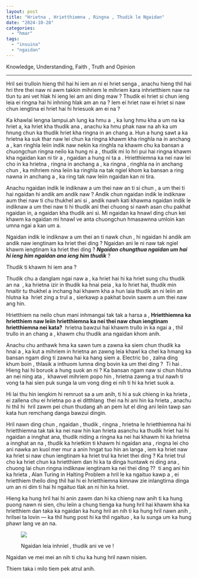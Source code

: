 ```yaml
---
layout: post
title: "Hrietna , Hrietthiemna , Ringna , Thudik le Ngaidan"
date: "2024-10-28"
categories: 
  - "hmar"
tags: 
  - "insuina"
  - "ngaidan"
---
```


Knowledge, Understanding, Faith , Truth and Opinion

* * *

Hril sei trulloin hieng thil hai hi iem an ni ei hriet senga , anachu hieng thil hai hri thre thei naw ni awm takkin mihriem le mihriem kara inhrietthiem naw na tlun tu ani vet hlak hi ieng lei am ani ding maw ? Thudik ei hriet si chun ieng leia ei ringna hai hi inhning hlak am an na ? Iem ei hriet naw ei hriet si naw chun iengtina ei hriet hai hi hriesuok am ei na ?

Ka khawlai lengna lampui.ah lung ka hmu a  , ka lung hmu kha a um na ka hriet a, ka hriet kha thudik ana , anachu ka hmu phak naw na ah ka um hnung chun ka thudik hriet kha ringna in an chang a. Hun a hung sawt a ka hrietna ka suk thar naw lei chun ka ringna khawm kha ringhla na in anchang a , kan ringhla leiin indik naw nekin ka ringhla na khawm chu ka bansan a chuongchun ringna neilo ka hung ni a , thudik mi lo hri pui hai ringna khawm kha ngaidan kan ni tir a , ngaidan a hung ni ta a . Hrietthiemna ka nei naw lei cho in ka hrietna , ringna in anchang a , ka ringna , ringhla na in anchang chun , ka mihriem nina leiin ka ringhla na tak ngiel khom ka bansan a ring nawna in anchang a , ka ring tak naw leiin ngaidan kan ni tira.

Anachu ngaidan indik le indiknaw a um thei naw an ti si chun , a um thei ti hai ngaidan hi andik am andik naw ? Andik chun ngaidan indik le indiknaw aum thei naw ti chu thukhel ani si , andik nawh kati khawma ngaidan indik le indiknaw a um thei naw ti hi thudik ani thei chuong si nawh asan chu pakhat ngaidan in, a ngaidan kha thudik ani si. Mi ngaidan ka hnawl ding chun kei khawm ka ngaidan mi hnawl ve anta chuongchun hmasawnna umloin kan umna ngai a kan um a.

Ngaidan indik le indiknaw a um thei an ti nawk chun , hi ngaidan hi andik am andik naw iengtinam ka hriet thei ding ? Ngaidan ani le ni naw tak ngiel khawm iengtinam ka hriet thei ding ? **_Ngaidan chungthua ngaidan um hai hi ieng him ngaidan ana ieng him thudik_** ?

Thudik ti khawm hi iem ana ?

Thudik chu a danglam ngai naw a , ka hriet hai hi ka hriet sung chu thudik an na  , ka hrietna izir in thudik ka hnai peia , ka lo hriet hai, thudik min hnaitir tu thukhel a inchang hai khawm kha a hun laia thudik an ni leiin an hlutna ka  hriet zing a trul a , sierkawp a pakhat bovin sawm a um thei naw ang hin.

Hrietthiem na neilo chun mani inhmangai tak tak a harsa a , **Hrietthiemna ka hrietthiem naw leiin hrietthiemna ka nei thei naw chun iengtinam hrietthiemna nei kata?**  hrietna bawzui hai khawm trullo in ka ngai a , thil trullo in an chang a , khawm chu thudik ana ngaidan khom anih.

Anachu chu anthawk hma ka sawn tum a zawna ka siem chun thudik ka hnai a , ka kut a mihriem in hrietna an zawng leia khawl ka chel ka hmang ka bansan ngam ding ti zawna hai ka hang siem a. Electric bo , zalna ding khum boin , thlasik a inthuom lumna ding bovin ka um thei ding ?  Ti hai . Hieng hai hi boruok a hung suok an ni ? Ka bansan ngam naw si chun hlutna an nei ning ata ,  khawvel mihriem popo hin , hrietna zawng a trul nawh ti vong ta hai sien puk sunga la um vong ding ei nih ti hi ka hriet suok a.

Hi lai thu hin iengkim hi remruot sa a um anih, ti hi a suk chieng in ka hrieta , ei zallena chu ei hrietna po a ei ditthlang  thei na hi ani hin ka hrieta , anachu hi thil hi  hril zawm pei chun thudang ah an pem lut el ding ani leiin tawp san kata hun remchang danga bawzui dingin.

Hril nawn ding chun , ngaidan , thudik , ringna , hrietna le hrietthiemna hai hi hrietthiemna tak tak ka nei naw hin kan hrieta asanchu ka thudik hriet hai hi ngaidan a innghat ana, thudik niding a ringna ka nei hai khawm hi ka hrietna a innghat an na , thudik ka hrietkim ti khawm hi ngaidan ana , ringna lei cho ani nawka an kuol mer mur a anin hngat tuo hin an langa , iem ka hriet naw ka hriet si naw chun iengtinam ka hriet trul ka hriet thei ding ? Ka hriet trul cho ka hriet chun ka hrietthiem dan hi ka ta dinga huntawk ni ding ana , chuong lai chun ringna indiknaw iengtinam ka nei thei ding ??  ti ang ani hin ka hrieta , Alan Turing in Halting Problem a hril le ka ngaituo kawp a , ei hrietthiem theilo ding thil hai hi ei hrietthiemna kimnaw zie inlangtirna dinga um an ni dim ti hai hi ngaituo tlak an ni hin ka hriet.

Hieng ka hung hril hai hi anin zawm dan hi ka chieng naw anih ti ka hung puong nawn ni sien, chu leiin a chung tienga ka hung hril hai khawm kha ka hrietthiem dan taka ka ngaidan ka hung hril an nih ti ka hung hril nawn anih , hrilsei ta lovin — ka thil hung post hi ka thil ngaituo , ka lu sunga um ka hung phawr lang ve an na.

<figure>

![](https://dmuolhoi.wordpress.com/wp-content/uploads/2024/10/15676305251462493674230402332881.jpeg?w=564)

<figcaption>

Ngaidan leia inhniel , thudik ani ve ve !

</figcaption>

</figure>

Ngaidan ve mei mei an nih ti chu ka hung hril nawn nisien.

Thiem taka i milo tiem pek atrul anih.
